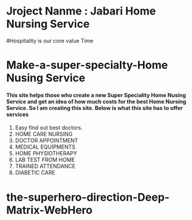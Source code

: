# Jroject Nanme : Jabari Home Nursing Service

#Hospitality is our core value Time
# Make-a-super-specialty-Home Nusing Service
#### This site helps those who create a new Super Speciality Home Nusing Service and get an idea of how much costs for the best Home Nursing Service. So I am creating this site. Below is what this site has to offer services


1. Easy find out best doctors.
2. HOME CARE NURSING
3. DOCTOR APPOINTMENT
4. MEDICAL EQUIPMENTS
5. HOME PHYSIOTHERAPY
6. LAB TEST FROM HOME
7. TRAINED ATTENDANCE
8. DIABETIC CARE



# the-superhero-direction-Deep-Matrix-WebHero


